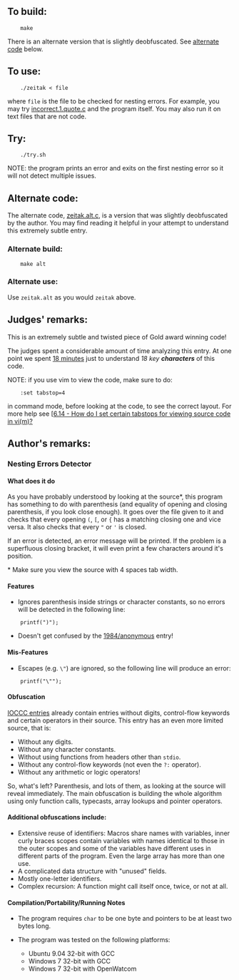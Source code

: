 ## To build:

``` <!---sh-->
    make
```

There is an alternate version that is slightly deobfuscated. See [alternate
code](#alternate-code) below.


## To use:

``` <!---sh-->
    ./zeitak < file
```

where `file` is the file to be checked for nesting errors. For example, you may
try [incorrect.1.quote.c](%%REPO_URL%%/2012/zeitak/incorrect.1.quote.c) and the program itself. You may also run it on
text files that are not code.


## Try:

``` <!---sh-->
    ./try.sh
```

NOTE: the program prints an error and exits on the first nesting error so it
will not detect multiple issues.


## Alternate code:

The alternate code, [zeitak.alt.c](%%REPO_URL%%/2012/zeitak/zeitak.alt.c), is a version that was slightly
deobfuscated by the author. You may find reading it helpful in your attempt to
understand this extremely subtle entry.


### Alternate build:

``` <!---sh-->
    make alt
```


### Alternate use:

Use `zeitak.alt` as you would `zeitak` above.


## Judges' remarks:

This is an extremely subtle and twisted piece of Gold award winning code!

The judges spent a considerable amount of time analyzing this entry.
At one point we spent
[18
minutes](https://web.archive.org/web/20130925190722/https://twitter.com/ioccc/status/252162898800033792)
just to understand _18 key **characters**_ of this code.

NOTE: if you use vim to view the code, make sure to do:

```
    :set tabstop=4
```

in command mode, before looking at the code, to see the correct layout. For more
help see [[6.14 - How do I set certain tabstops for viewing source code in
vi&#x28;m&#x29;?](../../faq.html#faq6_14)


## Author's remarks:

### Nesting Errors Detector


#### What does it do

As you have probably understood by looking at the source\*, this program has
something to do with parenthesis (and equality of opening and closing
parenthesis, if you look close enough). It goes over the file given to it and
checks that every opening `(`, `[`, or `{` has a matching closing one and
vice versa. It also checks that every `"` or `'` is closed.

If an error is detected, an error message will be printed. If the problem
is a superfluous closing bracket, it will even print a few characters
around it's position.

\* Make sure you view the source with 4 spaces tab width.


#### Features

* Ignores parenthesis inside strings or character constants, so no errors
  will be detected in the following line:

``` <!---c-->
    printf(")");
```

* Doesn't get confused by the [1984/anonymous](../../1984/anonymous/index.html) entry!


#### Mis-Features

* Escapes (e.g. `\"`) are ignored, so the following line will produce
  an error:

``` <!---c-->
    printf("\"");
```

#### Obfuscation

[IOCCC entries](../../years.html) already contain entries without digits, control-flow
keywords and certain operators in their source. This entry has an
even more limited source, that is:

* Without any digits.
* Without any character constants.
* Without using functions from headers other than `stdio`.
* Without any control-flow keywords (not even the `?:` operator).
* Without any arithmetic or logic operators!

So, what's left? Parenthesis, and lots of them, as looking at the source will
reveal immediately. The main obfuscation is building the whole algorithm using
only function calls, typecasts, array lookups and pointer operators.


#### Additional obfuscations include:

* Extensive reuse of identifiers: Macros share names with variables, inner
  curly braces scopes contain variables with names identical to those in the
  outer scopes and some of the variables have different uses in different
  parts of the program. Even the large array has more than one use.
* A complicated data structure with "unused" fields.
* Mostly one-letter identifiers.
* Complex recursion: A function might call itself once, twice, or not at all.


#### Compilation/Portability/Running Notes

* The program requires `char` to be one byte and pointers to be
  at least two bytes long.

* The program was tested on the following platforms:
    - Ubuntu 9.04 32-bit with GCC
    - Windows 7 32-bit with GCC
    - Windows 7 32-bit with OpenWatcom


<!--

    Copyright © 1984-2024 by Landon Curt Noll. All Rights Reserved.

    You are free to share and adapt this file under the terms of this license:

        Creative Commons Attribution-ShareAlike 4.0 International (CC BY-SA 4.0)

    For more information, see:

        https://creativecommons.org/licenses/by-sa/4.0/

-->
